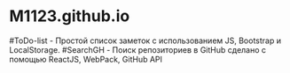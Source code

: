 # M1123.github.io

#ToDo-list -  Простой список заметок с использованием JS, Bootstrap и LocalStorage.
#SearchGH - Поиск репозиториев в GitHub сделано с помощью ReactJS, WebPack, GitHub API

